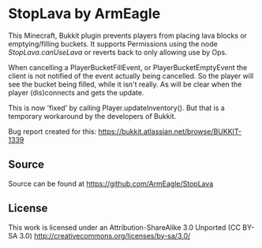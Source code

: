StopLava by ArmEagle
====================

This Minecraft, Bukkit plugin prevents players from placing lava blocks or
emptying/filling buckets. It supports Permissions using the node
*StopLava.canUseLava* or reverts back to only allowing use by Ops.

When cancelling a PlayerBucketFillEvent, or PlayerBucketEmptyEvent the client
is not notified of the event actually being cancelled. So the player will see
the bucket being filled, while it isn't really. As will be clear when the
player (dis)connects and gets the update.

This is now 'fixed' by calling Player.updateInventory(). But that is a temporary
workaround by the developers of Bukkit.

Bug report created for this: https://bukkit.atlassian.net/browse/BUKKIT-1339 


Source
------
Source can be found at https://github.com/ArmEagle/StopLava

License
-------
This work is licensed under an Attribution-ShareAlike 3.0 Unported (CC BY-SA 3.0)
http://creativecommons.org/licenses/by-sa/3.0/

